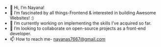 - 👋 Hi, I’m Nayana!
- 👀 I’m fascinated by all things-Frontend & interested in building Awesome Websites! :)
- 🌱 I’m currently working on implementing the skills I've acquired so far.
- 💞️ I’m looking to collaborate on open-source projects as a front-end developer.
- 📫 How to reach me- nayanas7667@gmail.com

<!---
nk7608/nk7608 is a ✨ special ✨ repository because its `README.md` (this file) appears on your GitHub profile.
You can click the Preview link to take a look at your changes.
--->
